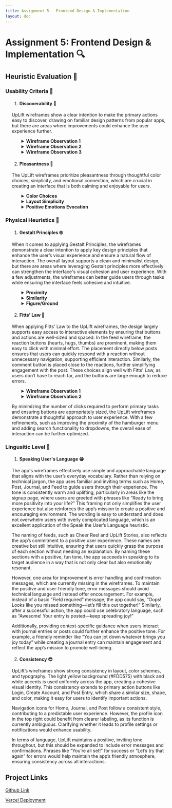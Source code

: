 ```yaml
---
title: Assignment 5-  Frontend Design & Implementation
layout: doc
---
```


# Assignment 5:  Frontend Design & Implementation :mag:

## Heuristic Evaluation :microscope: 

### Usability Criteria :page_with_curl:
<div style="margin-left:20px">

1. <h4>Discoverability &#129300;</h4>
UpLift wireframes show a clear intention to make the primary actions easy to discover, drawing on familiar design patterns from popular apps, but there are areas where improvements could enhance the user experience further.

<details style="margin-left:30px">
<summary><b>Wireframe Observation 1</b></summary>

In the first wireframe (feed and navigation), the layout follows familiar patterns from popular social media platforms like Instagram and Facebook. This ensures that many users will find the primary actions—such as posting, liking, and commenting—easy to discover and use. The buttons for posting and navigation are placed in intuitive locations (a bottom navigation bar) that are standard in many apps. However, the lack of a visible report icon for posts is a gap in discoverability, especially since the app's goal is to crowdsource positive contributions and flag inappropriate content. Introducing a clear "Report" button next to reactions and comments would allow users to help moderate content more effectively.

<div style="background-color:white;justify-items:center;padding:5px">
<img src="./homepage-default-new-post.png">
</div>

</details>

<details style="margin-left:30px">
<summary><b>Wireframe Observation 2</b></summary>
In the second wireframe (sidebar with various feeds), the primary navigation remains clear and familiar. The hamburger menu is a recognizable symbol for the sidebar, which aligns with user expectations. However, one area that could benefit from refinement is the notifications or profile button at the top right. Currently, its purpose is unclear. Is it for profile settings or notifications? This ambiguity might confuse users, making it less discoverable. Clarifying the purpose with a clearer icon (e.g., a bell for notifications, a user icon for profile settings) or adding a label would improve usability.

<div style="background-color:white;justify-items:center;padding:5px">
<img src="./homepage-siedebar-displayed.png">
</div>
</details>

<details style="margin-left:30px">
<summary><b>Wireframe Observation 3</b></summary>
In the third wireframe (journal entries), there are a few points where discoverability could be improved. First, the "Create a new entry" button is placed at the bottom of the page, which forces users to scroll past all entries to find it. This might make it less discoverable. Moving the button to the top or using a floating action button would align with user expectations and improve efficiency. Additionally, placing new entries at the top rather than the bottom would make it easier for users to find their latest activity.

<div style="background-color:white;justify-items:center;padding:5px">
<img src="./journal-page.png">
</div>
</details>



2. <h4>Pleasantness &#129303;</h4>

The UpLift wireframes prioritize pleasantness through thoughtful color choices, simplicity, and emotional connection, which are crucial in creating an interface that is both calming and enjoyable for users.

<details style="margin-left:30px">
<summary><b>Color Choices</b></summary>
The primary color scheme centers around a light yellow (#FDD575), chosen for its associations with joy, warmth, and positivity. This color was selected based on psychological studies linking yellow to feelings of happiness and optimism, which align with the app’s mission to uplift users. The use of white for text fields and posts provides a calming contrast, creating a soothing interface. However, while yellow is generally uplifting, overusing it or using a more saturated tone could evoke feelings of frustration or anxiety. The decision to use a softer, baby yellow helps avoid this pitfall, ensuring a more pleasant and balanced visual experience.

<div style="background-color:white;justify-items:center;padding:5px">
<img src="./SignUp.png">
</div>
</details>

<details style="margin-left:30px">
<summary><b>Layout Simplicity</b></summary>
The wireframes adopt a minimalistic layout, ensuring that users are not overwhelmed by cluttered elements. This clean design supports a calm, focused user experience where only the essential elements are highlighted. The straightforward navigation and clear separation of content allow users to interact with one task at a time, reducing cognitive load. For instance, the bottom navigation bar is limited to just a few key actions (Home, Journal, Post), ensuring that users are not bombarded with too many options, which is critical for maintaining a stress-free interface.

<div style="background-color:white;justify-items:center;padding:5px">
<img src="./journal-new-page-entry.png">
</div>
</details>

<details style="margin-left:30px">
<summary><b>Positive Emotions Evocation</b></summary>
The reaction icons—heart, thumbs-up, and hug—are all designed to foster a sense of warmth and positivity in the interface. By using these universally understood and visually pleasing icons, the interface promotes supportive and encouraging interactions. The simplicity of the reaction choices reinforces the app’s mission to maintain a positive atmosphere, while also contributing to the aesthetic harmony of the interface. The combination of thoughtful iconography and soft, friendly labels helps users feel more connected to the content, while maintaining the overall calmness and encouraging nature of the app’s design. This focus on positive interaction adds to the pleasantness and emotional comfort of using the app.

<div style="background-color:white;justify-items:center;padding:5px">
<img src="./homepage-default.png">
</div>
</details>

</div>



### Physical Heuristics :muscle:
<div style="margin-left:20px">

1. <h4>Gestalt Principles &#129299;</h4>
When it comes to applying Gestalt Principles, the wireframes demonstrate a clear intention to apply key design principles that enhance the user’s visual experience and ensure a natural flow of interaction. The overall layout supports a clean and minimalist design, but there are areas where leveraging Gestalt principles more effectively can strengthen the interface's visual cohesion and user experience. With a few adjustments, the wireframes can better guide users through tasks while ensuring the interface feels cohesive and intuitive.

<details style="margin-left:30px">
<summary><b>Proximity</b></summary>
In the top navbar of the UpLift wireframes, the menu icon and the UpLift logo are placed close together, which might imply they share similar or related functions. However, since the logo is not interactive while the menu opens a sidebar, this proximity could confuse users. A slight increase in spacing between the two elements could help clarify that these serve distinct purposes. Meanwhile, the profile icon is placed on the far right, creating clear visual separation from the menu and logo. This effective use of proximity suggests the profile icon performs a different function, such as accessing profile settings or notifications. The spacing reinforces this separation and improves discoverability without overwhelming users with unnecessary clutter.

Further down, the secondary title (which indicates the current feed) is placed close to the top, immediately following the navbar. This positioning effectively signals its importance as a secondary navigational cue, but slightly increasing the distance from the navbar could enhance the user experience by reducing visual clutter and emphasizing its distinct purpose. Moving into the feed itself, proximity is used to group the reaction icons (hearts, hugs, thumbs) and comment icons beneath each post. This grouping works well, as it intuitively indicates to users where they can interact with posts, aligning with familiar social media patterns. The closeness of these icons to the content also ensures that users can efficiently engage with posts, thereby improving efficiency and creating a seamless interaction flow.

At the bottom of the wireframe, the bottom navigation bar has a slightly wider spacing between icons, indicating their different functions while maintaining their group identity as navigation tools. This balance in spacing helps users distinguish between the home, journal, and post options while still understanding that these are part of the same navigational system. Here, proximity aids in distinguishing actions without overwhelming the user. Overall, proximity is used effectively in most parts of the wireframes, but minor adjustments, particularly in the top navbar and secondary title, could further enhance clarity and improve the user experience by reducing potential ambiguities.

<div style="background-color:white;justify-items:center;padding:5px">
<img src="./homepage-default-new-post.png">
</div>

</details>

<details style="margin-left:30px">
<summary><b>Similarity</b></summary>
In the UpLift wireframes, the principle of similarity is applied consistently across various interface elements to ensure users can easily identify related actions. For instance, all action buttons—such as Login, Create a New Journal Entry, and Post Entry—share the same design characteristics, including rectangular shapes, consistent color schemes, and hover feedback. This uniformity helps users quickly understand that these buttons serve similar purposes, guiding them through key interactions like logging in or adding new content. The visual consistency across these buttons contributes to a cohesive user experience, making it intuitive to navigate through different sections of the app without confusion.

The bottom navigation bar also makes excellent use of similarity, with the icons for Home, Journal, and Post being identical in size, shape, and placement. This creates a unified visual language that reinforces their related functions as part of the app's main navigation system. Users can immediately recognize these elements as tools for navigating between different parts of the app, which improves ease of use and quick accessibility. Similarly, in the sidebar, the app highlights the current feed (such as Cheer Reel or Support Circles) by underlining and using a different color for inactive feeds, clearly signifying the user’s current position. This application of similarity ensures users can effortlessly distinguish between selected and unselected options, enhancing navigation clarity and flow.

Although reaction buttons (such as hearts, thumbs, and hugs) serve a different purpose from action buttons, they maintain a consistent design style that visually groups them together. This uniformity makes it clear to users that these buttons are for interacting with posts, enhancing the sense of familiarity. While the current use of similarity is strong across these elements, further improvements could include adding slight animations or subtle changes in color when users engage with buttons to create a more interactive and dynamic experience. This would reinforce the app’s responsive feel, particularly in areas where user engagement is key, like reacting to posts.

<div style="background-color:white;justify-items:center;padding:5px">
<img src="./homepage-siedebar-displayed.png">
</div>
</details>

<details style="margin-left:30px">
<summary><b>Figure/Ground</b></summary>
The principle of figure/ground is essential in UI design for helping users identify key interactive elements by separating them from their background. In the UpLift wireframes, this principle is evident in how the interface components are visually distinguished from their surroundings, ensuring that users can quickly and intuitively identify where they need to interact.

On the login screen, the figure/ground principle is effectively applied. The username and password input fields, along with the Login and Create Account buttons, stand out against the light yellow background. The white input fields and solid colored buttons are clearly distinct from the background, making it easy for users to understand where to input their credentials and which buttons to press. This high contrast makes the interactive elements feel like the foreground (figure) while the rest of the screen recedes into the background (ground). The clear visual separation makes it obvious where the user should focus.

In the journal entry page, the journal entries themselves are treated as individual figures, placed within distinct gray boxes that contrast with the light yellow background. This design makes it easy for users to understand that each journal entry is a separate, clickable element. The "Create a new entry" button also stands out clearly as a figure against the background, ensuring users know where to go to create a new entry. This clear differentiation between figure and ground helps guide the user’s attention and makes navigation smoother.

In the feed wireframe, posts are treated as figures and are set against a neutral gray background, which contrasts with the light yellow surroundings. The reaction and comment icons are clearly defined figures below each post, standing out from the post container to signify interaction points. This ensures users immediately understand that these icons are interactive, aligning with familiar social media patterns. However, there could be further improvement by adding more visual contrast, such as shadows or more distinct borders, to strengthen the figure/ground distinction and improve user focus on critical elements.

<div style="background-color:white;justify-items:center;padding:5px">
<img src="./Create-account.png">
</div>
</details>


2. <h4>Fitts' Law &#129488;</h4>

When applying Fitts' Law to the UpLift wireframes, the design largely supports easy access to interactive elements by ensuring that buttons and actions are well-sized and spaced. In the feed wireframe, the reaction buttons (hearts, hugs, thumbs) are prominent, making them easy to click with minimal effort. The placement directly below posts ensures that users can quickly respond with a reaction without unnecessary navigation, supporting efficient interaction. Similarly, the comment button is placed close to the reactions, further simplifying engagement with the post. These choices align well with Fitts' Law, as users don’t have to reach far, and the buttons are large enough to reduce errors.

<details style="margin-left:30px">
<summary><b>Wireframe Observation 1</b></summary>
The journal wireframe also demonstrates good application of Fitts’ Law, with the Back button and Post Entry button clearly visible and large enough for easy interaction. Both buttons are placed in intuitive locations, and the spacing helps users navigate the page with minimal clicks. For instance, users can enter their journal title and entry in one seamless flow, ensuring that actions can be completed efficiently. The bottom navbar provides consistent navigation between major sections like Home, Journal, and Post, with icons that are large and spaced apart enough to avoid accidental clicks while still being easy to reach.

<div style="background-color:white;justify-items:center;padding:5px">
<img src="./journal-new-page-entry.png">
</div>
</details>

<details style="margin-left:30px">
<summary><b>Wireframe Observation 2</b></summary>
In the sign-up wireframe, button sizes and input fields are well-designed for quick access, but the dropdown menu for selecting options presents a potential challenge. If the dropdown contains too many items, users may find it difficult to scroll through and select an option efficiently. Incorporating a search feature in the dropdown would address this, allowing users to jump directly to the desired selection rather than scrolling through a long list. Additionally, the placement of the hamburger menu next to the UpLift logo on the top left could cause accessibility issues. The proximity between these two elements may lead to users accidentally clicking the logo instead of the menu. Slightly increasing the distance between the two would make the menu easier to target and reduce confusion.

<div style="background-color:white;justify-items:center;padding:5px">
<img src="./Create-account.png">
</div>
</details>

By minimizing the number of clicks required to perform primary tasks and ensuring buttons are appropriately sized, the UpLift wireframes demonstrate a thoughtful approach to user experience. With a few refinements, such as improving the proximity of the hamburger menu and adding search functionality to dropdowns, the overall ease of interaction can be further optimized.

</div>

### Lingusitic Level :speech_balloon:
<div style="margin-left:20px">

1. <h4>Speaking User's Language &#128513;</h4>
The app's wireframes effectively use simple and approachable language that aligns with the user’s everyday vocabulary. Rather than relying on technical jargon, the app uses familiar and inviting terms such as Home, Post, Journal, and Feed to guide users through their experience. The tone is consistently warm and uplifting, particularly in areas like the signup page, where users are greeted with phrases like “Ready to bring more positivity into your life?” This framing not only simplifies the user experience but also reinforces the app’s mission to create a positive and encouraging environment. The wording is easy to understand and does not overwhelm users with overly complicated language, which is an excellent application of the Speak the User’s Language heuristic.

The naming of feeds, such as Cheer Reel and UpLift Stories, also reflects the app’s commitment to a positive user experience. These names are creative but still intuitive, ensuring that users quickly grasp the purpose of each section without needing an explanation. By naming these sections with a positive, fun tone, the app succeeds in speaking to its target audience in a way that is not only clear but also emotionally resonant.

However, one area for improvement is error handling and confirmation messages, which are currently missing in the wireframes. To maintain the positive and user-friendly tone, error messages should avoid technical language and instead offer encouragement. For example, instead of a basic “Field required” message, the app could say, “Oops! Looks like you missed something—let’s fill this out together!” Similarly, after a successful action, the app could use celebratory language, such as “Awesome! Your entry is posted—keep spreading joy!”

Additionally, providing context-specific guidance when users interact with journal entries or posts could further enhance the positive tone. For example, a friendly reminder like “You can jot down whatever brings you joy today” while creating a journal entry can maintain engagement and reflect the app’s mission to promote well-being.


2. <h4>Consistency &#128526; </h4>
UpLift’s wireframes show strong consistency in layout, color schemes, and typography. The light yellow background (#FDD575) with black and white accents is used uniformly across the app, creating a cohesive visual identity. This consistency extends to primary action buttons like Login, Create Account, and Post Entry, which share a similar size, shape, and color, making it easy for users to identify important actions.

Navigation icons for Home, Journal, and Post follow a consistent style, contributing to a predictable user experience. However, the profile icon in the top right could benefit from clearer labeling, as its function is currently ambiguous. Clarifying whether it leads to profile settings or notifications would enhance usability.

In terms of language, UpLift maintains a positive, inviting tone throughout, but this should be expanded to include error messages and confirmations. Phrases like “You’re all set!” for success or “Let’s try that again” for errors would help maintain the app’s friendly atmosphere, ensuring consistency across all interactions.

</div>


## Project Links

<a href="https://github.com/Nisha-Nathan/Uplift-frontend">Github Link</a>

<a href="https://uplift-frontend-6ouh5dfwe-nisha-nathans-projects.vercel.app/">Vercel Deployment</a>

